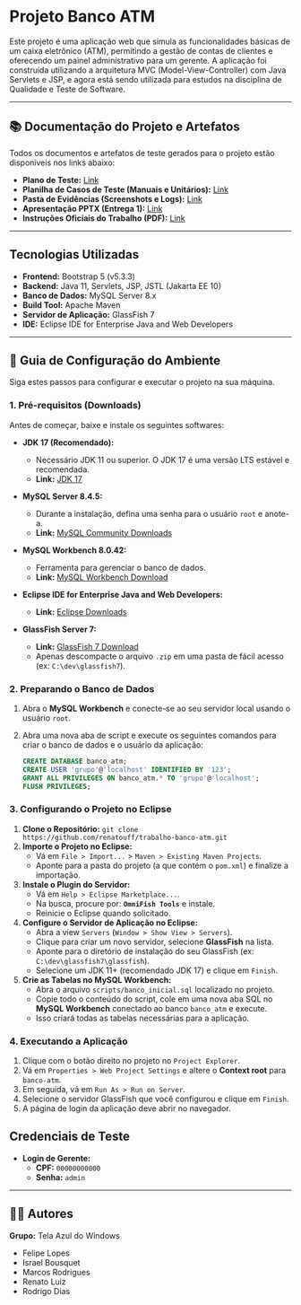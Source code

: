 # Projeto Banco ATM

Este projeto é uma aplicação web que simula as funcionalidades básicas de um caixa eletrônico (ATM), permitindo a gestão de contas de clientes e oferecendo um painel administrativo para um gerente. A aplicação foi construída utilizando a arquitetura MVC (Model-View-Controller) com Java Servlets e JSP, e agora está sendo utilizada para estudos na disciplina de Qualidade e Teste de Software.

---

## 📚 Documentação do Projeto e Artefatos

Todos os documentos e artefatos de teste gerados para o projeto estão disponíveis nos links abaixo:

* **Plano de Teste:** [Link](https://docs.google.com/document/d/1gZI48qXrKt-7Ol-iNRwgWNd4ShzFlkxM/)
* **Planilha de Casos de Teste (Manuais e Unitários):** [Link](https://docs.google.com/spreadsheets/d/1hIZYAHNf7_Ws7WwVpP2s7LdwW3uqgnCW/)
* **Pasta de Evidências (Screenshots e Logs):** [Link](https://drive.google.com/drive/folders/1dq5cM1rdKQ8Lkx3HSO6in07fJbf6mxd-)
* **Apresentação PPTX (Entrega 1):** [Link](https://docs.google.com/presentation/d/1cnJ-3ldlAAhiPNQFaiI9VJ19VoUX42sp/)
* **Instruções Oficiais do Trabalho (PDF):** [Link](https://drive.google.com/file/d/1asPzZwBfM402AyEZvFZAvglsvrh3qpSK/)

---

## Tecnologias Utilizadas

- **Frontend:** Bootstrap 5 (v5.3.3)
- **Backend:** Java 11, Servlets, JSP, JSTL (Jakarta EE 10)
- **Banco de Dados:** MySQL Server 8.x
- **Build Tool:** Apache Maven
- **Servidor de Aplicação:** GlassFish 7
- **IDE:** Eclipse IDE for Enterprise Java and Web Developers

---

## 🚀 Guia de Configuração do Ambiente

Siga estes passos para configurar e executar o projeto na sua máquina.

### 1. Pré-requisitos (Downloads)
Antes de começar, baixe e instale os seguintes softwares:

* **JDK 17 (Recomendado):**
   * Necessário JDK 11 ou superior. O JDK 17 é uma versão LTS estável e recomendada.
   * **Link:** [JDK 17](https://www.oracle.com/java/technologies/javase/jdk17-archive-downloads.html)

* **MySQL Server 8.4.5:**
   * Durante a instalação, defina uma senha para o usuário `root` e anote-a.
   * **Link:** [MySQL Community Downloads](https://downloads.mysql.com/archives/community/)

* **MySQL Workbench 8.0.42:**
   * Ferramenta para gerenciar o banco de dados.
   * **Link:** [MySQL Workbench Download](https://downloads.mysql.com/archives/workbench/)

* **Eclipse IDE for Enterprise Java and Web Developers:**
   * **Link:** [Eclipse Downloads](https://www.eclipse.org/downloads/packages/release/2025-09/r/eclipse-ide-enterprise-java-and-web-developers)

* **GlassFish Server 7:**
   * **Link:** [GlassFish 7 Download](https://www.eclipse.org/downloads/download.php?file=/ee4j/glassfish/glassfish-7.0.25.zip)
   * Apenas descompacte o arquivo `.zip` em uma pasta de fácil acesso (ex: `C:\dev\glassfish7`).

### 2. Preparando o Banco de Dados
1. Abra o **MySQL Workbench** e conecte-se ao seu servidor local usando o usuário `root`.
2. Abra uma nova aba de script e execute os seguintes comandos para criar o banco de dados e o usuário da aplicação:

    ```sql
	CREATE DATABASE banco_atm;
	CREATE USER 'grupo'@'localhost' IDENTIFIED BY '123';
	GRANT ALL PRIVILEGES ON banco_atm.* TO 'grupo'@'localhost';
	FLUSH PRIVILEGES;

### 3. Configurando o Projeto no Eclipse
1. **Clone o Repositório:** `git clone https://github.com/renatouff/trabalho-banco-atm.git`
2. **Importe o Projeto no Eclipse:**
    * Vá em `File > Import...` > `Maven > Existing Maven Projects`.
    * Aponte para a pasta do projeto (a que contém o `pom.xml`) e finalize a importação.
3. **Instale o Plugin do Servidor:**
    * Vá em `Help > Eclipse Marketplace...`.
    * Na busca, procure por: **`OmniFish Tools`** e instale.
    * Reinicie o Eclipse quando solicitado.
4. **Configure o Servidor de Aplicação no Eclipse:**
    * Abra a view `Servers` (`Window > Show View > Servers`).
    * Clique para criar um novo servidor, selecione **GlassFish** na lista.
    * Aponte para o diretório de instalação do seu GlassFish (ex: `C:\dev\glassfish7\glassfish`).
    * Selecione um JDK 11+ (recomendado JDK 17) e clique em `Finish`.
5. **Crie as Tabelas no MySQL Workbench:**
    * Abra o arquivo `scripts/banco_inicial.sql` localizado no projeto.
    * Copie todo o conteúdo do script, cole em uma nova aba SQL no **MySQL Workbench** conectado ao banco `banco_atm` e execute.
    * Isso criará todas as tabelas necessárias para a aplicação.

### 4. Executando a Aplicação
1. Clique com o botão direito no projeto no `Project Explorer`.
2. Vá em `Properties > Web Project Settings` e altere o **Context root** para `banco-atm`.
3. Em seguida, vá em `Run As > Run on Server`.
4. Selecione o servidor GlassFish que você configurou e clique em `Finish`.
5. A página de login da aplicação deve abrir no navegador.

## Credenciais de Teste
- **Login de Gerente:**
    - **CPF:** `00000000000`
    - **Senha:** `admin`

---

## 🧑‍💻 Autores

**Grupo:** Tela Azul do Windows

* Felipe Lopes
* Israel Bousquet
* Marcos Rodrigues
* Renato Luiz
* Rodrigo Dias
